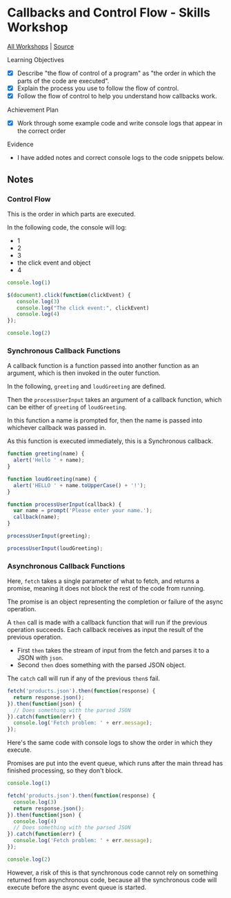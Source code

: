 # Callbacks and Control Flow - Skills Workshop

[All Workshops](README.md) | [Source](https://github.com/makersacademy/skills-workshops/tree/master/week-5/callbacks_following_the_flow_of_control)

Learning Objectives

- [x] Describe "the flow of control of a program" as "the order in which the parts of the code are executed".
- [x] Explain the process you use to follow the flow of control.
- [x] Follow the flow of control to help you understand how callbacks work.

Achievement Plan

- [x] Work through some example code and write console logs that appear in the correct order

Evidence

- I have added notes and correct console logs to the code snippets below.

## Notes

### Control Flow

This is the order in which parts are executed.

In the following code, the console will log: 

- 1
- 2
- 3
- the click event and object
- 4

```js
console.log(1)

$(document).click(function(clickEvent) {
   console.log(3)
   console.log("The click event:", clickEvent)
   console.log(4)
});

console.log(2)
```

### Synchronous Callback Functions

A callback function is a function passed into another function as an argument, which is then invoked in the outer function.

In the following, `greeting` and `loudGreeting` are defined.

Then the `processUserInput` takes an argument of a callback function, which can be either of `greeting` of `loudGreeting`.

In this function a name is prompted for, then the name is passed into whichever callback was passed in.

As this function is executed immediately, this is a Synchronous callback.

```js
function greeting(name) {
  alert('Hello ' + name);
}

function loudGreeting(name) {
  alert('HELLO ' + name.toUpperCase() + '!');
}

function processUserInput(callback) {
  var name = prompt('Please enter your name.');
  callback(name);
}

processUserInput(greeting);

processUserInput(loudGreeting);
```

### Asynchronous Callback Functions

Here, `fetch` takes a single parameter of what to fetch, and returns a promise, meaning it does not block the rest of the code from running.

The promise is an object representing the completion or failure of the async operation.

A `then` call is made with a callback function that will run if the previous operation succeeds. Each callback receives as input the result of the previous operation.

- First `then` takes the stream of input from the fetch and parses it to a JSON with `json`.
- Second `then` does something with the parsed JSON object.

The `catch` call will run if any of the previous `then`s fail.

```js
fetch('products.json').then(function(response) {
  return response.json();
}).then(function(json) {
  // Does something with the parsed JSON
}).catch(function(err) {
  console.log('Fetch problem: ' + err.message);
});
```

Here's the same code with console logs to show the order in which they execute.

Promises are put into the event queue, which runs after the main thread has finished processing, so they don't block.

```js
console.log(1)

fetch('products.json').then(function(response) {
  console.log(3)
  return response.json();
}).then(function(json) {
  console.log(4)
  // Does something with the parsed JSON
}).catch(function(err) {
  console.log('Fetch problem: ' + err.message);
});

console.log(2)
```

However, a risk of this is that synchronous code cannot rely on something returned from asynchronous code, because all the synchronous code will execute before the async event queue is started.
